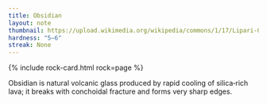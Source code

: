 ```yaml
---
title: Obsidian
layout: note
thumbnail: https://upload.wikimedia.org/wikipedia/commons/1/17/Lipari-Obsidienne_%285%29.jpg
hardness: "5–6"
streak: None
---
```

{% include rock-card.html rock=page %}

Obsidian is natural volcanic glass produced by rapid cooling of silica‑rich lava; it breaks with conchoidal fracture and forms very sharp edges.

